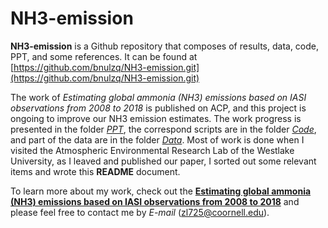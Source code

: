 # NH3-emission

**NH3-emission** is a Github repository that composes of results, data, code, PPT, and some references. It can be found at [https://github.com/bnulzq/NH3-emission.git](https://github.com/bnulzq/NH3-emission.git)

The work of *Estimating global ammonia (NH3) emissions based on IASI observations from 2008 to 2018* is published on ACP, and this project is ongoing to improve our NH3 emission estimates. The work progress is presented in the folder [*PPT*](#ppt), the correspond scripts are in the folder [*Code*](#code), and part of the data are in the folder [*Data*](#data). Most of work is done when I visited the Atmospheric Environmental Research Lab of the Westlake University, as I leaved and published our paper, I sorted out some relevant items and wrote this **README** document.

To learn more about my work, check out the [**Estimating global ammonia (NH3) emissions based on IASI observations from 2008 to 2018**](xxx) and please feel free to contact me by *E-mail* (zl725@coornell.edu).
